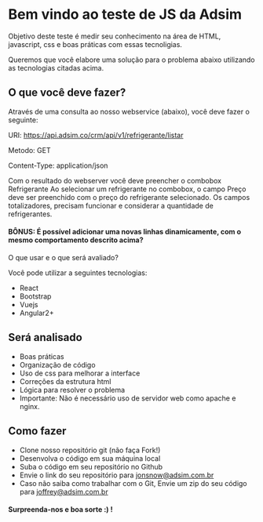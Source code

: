 # Bem vindo ao teste de JS da Adsim

Objetivo deste teste é medir seu conhecimento na área de HTML, javascript, css e boas práticas com essas tecnoligias.

Queremos que você elabore uma solução para o problema abaixo utilizando as tecnologias citadas acima.

## O que você deve fazer?

Através de uma consulta ao nosso webservice (abaixo), você deve fazer o seguinte:

URI: https://api.adsim.co/crm/api/v1/refrigerante/listar

Metodo: GET 

Content-Type: application/json


Com o resultado do webserver você deve preencher o combobox Refrigerante
Ao selecionar um refrigerante no combobox, o campo Preço deve ser preenchido com o preço do refrigerante selecionado.
Os campos totalizadores, precisam funcionar e considerar a quantidade de refrigerantes.

#### BÔNUS: É possível adicionar uma novas linhas dinamicamente, com o mesmo comportamento descrito acima?
O que usar e o que será avaliado?

Você pode utilizar a seguintes tecnologias: 
- React
- Bootstrap
- Vuejs
- Angular2+


## Será analisado

- Boas práticas
- Organização de código
- Uso de css para melhorar a interface
- Correções da estrutura html
- Lógica para resolver o problema
- Importante: Não é necessário uso de servidor web como apache e nginx.

## Como fazer

- Clone nosso repositório git (não faça Fork!)
- Desenvolva o código em sua máquina local
- Suba o código em seu repositório no Github
- Envie o link do seu repositório para jonsnow@adsim.com.br
- Caso não saiba como trabalhar com o Git, Envie um zip do seu código para joffrey@adsim.com.br

#### Surpreenda-nos e boa sorte :) !
